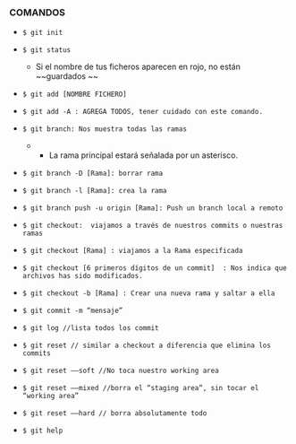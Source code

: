 ### COMANDOS

* `$ git init`

* `$ git status`

  * Si el nombre de tus ficheros aparecen en rojo, no están ~~guardados ~~

* `$ git add [NOMBRE FICHERO]`

* `$ git add -A : AGREGA TODOS, tener cuidado con este comando. `

* `$ git branch: Nos muestra todas las ramas`

  * * La rama principal estará señalada por un asterisco. 

* `$ git branch -D [Rama]: borrar rama`

* `$ git branch -l [Rama]: crea la rama`

* `$ git branch push -u origin [Rama]: Push un branch local a remoto`

* `$ git checkout:  viajamos a través de nuestros commits o nuestras ramas`

* `$ git checkout [Rama] : viajamos a la Rama especificada`

* `$ git checkout [6 primeros dígitos de un commit]  : Nos indica que archivos has sido modificados.`

* `$ git checkout -b [Rama] : Crear una nueva rama y saltar a ella`

* `$ git commit -m “mensaje”`

* `$ git log //lista todos los commit`

* `$ git reset // similar a checkout a diferencia que elimina los commits`

* `$ git reset ——soft //No toca nuestro working area`

* `$ git reset ——mixed //borra el “staging area”, sin tocar el “working area”`

* `$ git reset ——hard // borra absolutamente todo`

* `$ git help`



